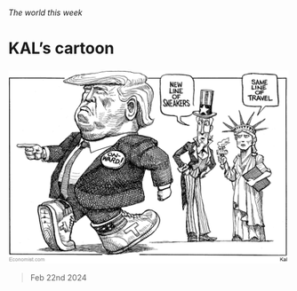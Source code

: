 ###### The world this week

# KAL’s cartoon 

#####  

![image](images/20240224_WWD000.png) 

> Feb 22nd 2024 






